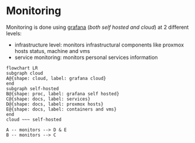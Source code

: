 # Monitoring

Monitoring is done using [grafana](https://grafana.com/) (*both self hosted and cloud*) at 2 different levels:

- infrastructure level: monitors infrastructural components like proxmox hosts status, machine and vms
- service monitoring: monitors personal services information

```mermaid
flowchart LR
subgraph cloud
A@{shape: cloud, label: grafana cloud}
end
subgraph self-hosted
B@{shape: proc, label: grafana self hosted}
C@{shape: docs, label: services}
D@{shape: docs, label: proxmox hosts}
E@{shape: docs, label: containers and vms}
end
cloud ~~~ self-hosted

A -- monitors --> D & E
B -- monitors --> C
```
